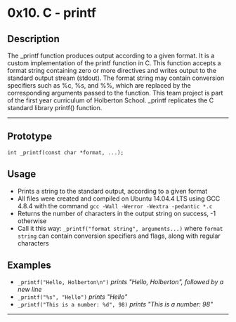 # 0x10. C - printf

## Description
The _printf function produces output according to a given format. It is a custom implementation of the printf function in C. This function accepts a format string containing zero or more directives and writes output to the standard output stream (stdout). The format string may contain conversion specifiers such as %c, %s, and %%, which are replaced by the corresponding arguments passed to the function.
This team project is part of the first year curriculum of Holberton School.
_printf replicates the C standard library printf() function.

---

## Prototype
```int _printf(const char *format, ...);```

## Usage
* Prints a string to the standard output, according to a given format
* All files were created and compiled on Ubuntu 14.04.4 LTS using GCC 4.8.4 with the command ```gcc -Wall -Werror -Wextra -pedantic *.c```
* Returns the number of characters in the output string on success, -1 otherwise
* Call it this way: ```_printf("format string", arguments...)``` where ```format string``` can contain conversion specifiers and flags,
along with regular characters

## Examples

* ```_printf("Hello, Holberton\n")``` *prints "Hello, Holberton", followed by a new line*
* ```_printf("%s", "Hello")``` *prints "Hello"*
* ```_printf("This is a number: %d", 98)``` *prints "This is a number: 98"*

---
